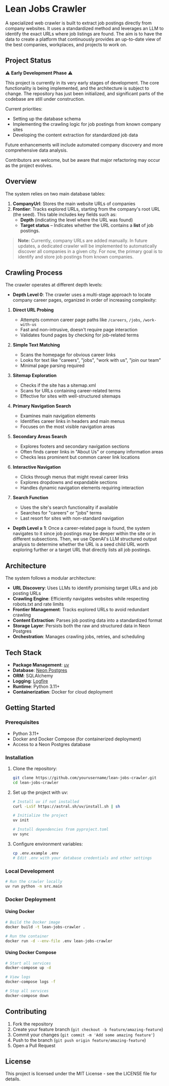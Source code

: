 # Lean Jobs Crawler

A specialized web crawler is built to extract job postings directly from company websites. It uses a standardized method and leverages an LLM to identify the exact URLs where job listings are found. The aim is to have the data to create a platform that continuously provides an up-to-date view of the best companies, workplaces, and projects to work on.

## Project Status

⚠️ **Early Development Phase** ⚠️

This project is currently in its very early stages of development. The core functionality is being implemented, and the architecture is subject to change. The repository has just been initialized, and significant parts of the codebase are still under construction.

Current priorities:
- Setting up the database schema
- Implementing the crawling logic for job postings from known company sites
- Developing the content extraction for standardized job data

Future enhancements will include automated company discovery and more comprehensive data analysis.

Contributors are welcome, but be aware that major refactoring may occur as the project evolves.

## Overview

The system relies on two main database tables:

1. **CompanyUrl**: Stores the main website URLs of companies
2. **Frontier**: Tracks explored URLs, starting from the company's root URL (the seed). This table includes key fields such as:
   - **Depth** (indicating the level where the URL was found)
   - **Target status** – Indicates whether the URL contains a **list** of job postings.

> **Note:** Currently, company URLs are added manually. In future updates, a dedicated crawler will be implemented to automatically discover all companies in a given city. For now, the primary goal is to identify and store job postings from known companies.

## Crawling Process

The crawler operates at different depth levels:

- **Depth Level 0**: The crawler uses a multi-stage approach to locate company career pages, organized in order of increasing complexity:

1. **Direct URL Probing**
   - Attempts common career page paths like `/careers`, `/jobs`, `/work-with-us`
   - Fast and non-intrusive, doesn't require page interaction
   - Validates found pages by checking for job-related terms

2. **Simple Text Matching**
   - Scans the homepage for obvious career links
   - Looks for text like "careers", "jobs", "work with us", "join our team"
   - Minimal page parsing required

3. **Sitemap Exploration**
   - Checks if the site has a sitemap.xml
   - Scans for URLs containing career-related terms
   - Effective for sites with well-structured sitemaps

4. **Primary Navigation Search**
   - Examines main navigation elements
   - Identifies career links in headers and main menus
   - Focuses on the most visible navigation areas

5. **Secondary Areas Search**
   - Explores footers and secondary navigation sections
   - Often finds career links in "About Us" or company information areas
   - Checks less prominent but common career link locations

6. **Interactive Navigation**
   - Clicks through menus that might reveal career links
   - Explores dropdowns and expandable sections
   - Handles dynamic navigation elements requiring interaction

7. **Search Function**
   - Uses the site's search functionality if available
   - Searches for "careers" or "jobs" terms
   - Last resort for sites with non-standard navigation
   
- **Depth Level ≥ 1**: Once a career-related page is found, the system navigates to it since job postings may be deeper within the site or in different subsections. Then, we use OpenAI's LLM structured output analysis to determine whether the URL is a seed child URL worth exploring further or a target URL that directly lists all job postings.

## Architecture

The system follows a modular architecture:

- **URL Discovery**: Uses LLMs to identify promising target URLs and job posting URLs
- **Crawling Engine**: Efficiently navigates websites while respecting robots.txt and rate limits
- **Frontier Management**: Tracks explored URLs to avoid redundant crawling
- **Content Extraction**: Parses job posting data into a standardized format
- **Storage Layer**: Persists both the raw and structured data in Neon Postgres
- **Orchestration**: Manages crawling jobs, retries, and scheduling

## Tech Stack

- **Package Management**: [uv](https://github.com/astral-sh/uv)
- **Database**: [Neon Postgres](https://neon.tech/)
- **ORM**: SQLAlchemy
- **Logging**: [Logfire](https://github.com/logfire-sh/logfire-python)
- **Runtime**: Python 3.11+
- **Containerization**: Docker for cloud deployment

## Getting Started

### Prerequisites

- Python 3.11+
- Docker and Docker Compose (for containerized deployment)
- Access to a Neon Postgres database

### Installation

1. Clone the repository:
   ```bash
   git clone https://github.com/yourusername/lean-jobs-crawler.git
   cd lean-jobs-crawler
   ```

2. Set up the project with uv:
   ```bash
   # Install uv if not installed
   curl -LsSf https://astral.sh/uv/install.sh | sh
   
   # Initialize the project
   uv init
   
   # Install dependencies from pyproject.toml
   uv sync
   ```

3. Configure environment variables:
   ```bash
   cp .env.example .env
   # Edit .env with your database credentials and other settings
   ```

### Local Development

```bash
# Run the crawler locally
uv run python -m src.main
```

### Docker Deployment

#### Using Docker

```bash
# Build the Docker image
docker build -t lean-jobs-crawler .

# Run the container
docker run -d --env-file .env lean-jobs-crawler
```

#### Using Docker Compose

```bash
# Start all services
docker-compose up -d

# View logs
docker-compose logs -f

# Stop all services
docker-compose down
```

## Contributing

1. Fork the repository
2. Create your feature branch (`git checkout -b feature/amazing-feature`)
3. Commit your changes (`git commit -m 'Add some amazing feature'`)
4. Push to the branch (`git push origin feature/amazing-feature`)
5. Open a Pull Request

## License

This project is licensed under the MIT License - see the LICENSE file for details.